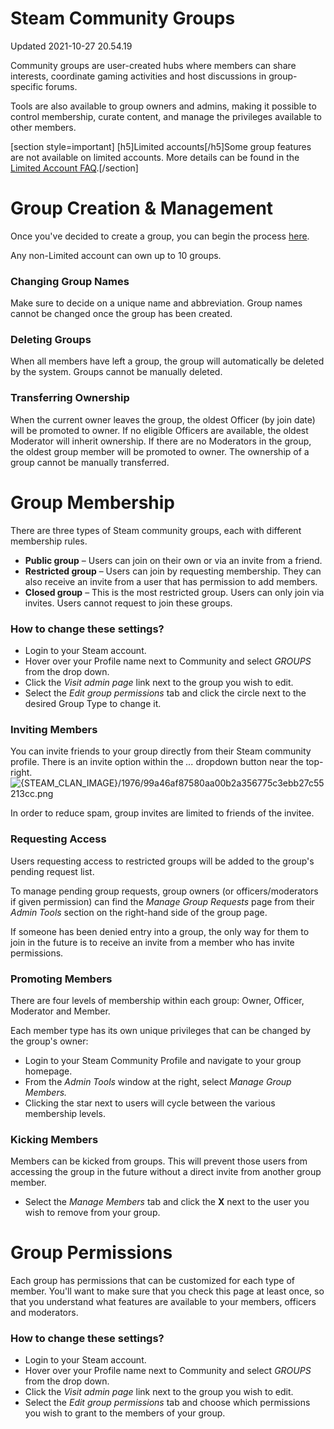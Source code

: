 # Steam Community Groups
Updated 2021-10-27 20.54.19

Community groups are user-created hubs where members can share interests, coordinate gaming activities and host discussions in group-specific forums.  
  
Tools are also available to group owners and admins, making it possible to control membership, curate content, and manage the privileges available to other members.  
  
[section style=important]  [h5]Limited accounts[/h5]Some group features are not available on limited accounts. More details can be found in the [Limited Account FAQ](https://help.steampowered.com/en/faqs/view/71D3-35C2-AD96-AA3A).[/section]  
  
# Group Creation & Management
Once you've decided to create a group, you can begin the process [here](http://steamcommunity.com/actions/GroupCreate).  
  
Any non-Limited account can own up to 10 groups.  
  
### Changing Group Names
Make sure to decide on a unique name and abbreviation. Group names cannot be changed once the group has been created.  
  
### Deleting Groups
When all members have left a group, the group will automatically be deleted by the system. Groups cannot be manually deleted.  
  
### Transferring Ownership
When the current owner leaves the group, the oldest Officer (by join date) will be promoted to owner. If no eligible Officers are available, the oldest Moderator will inherit ownership. If there are no Moderators in the group, the oldest group member will be promoted to owner. The ownership of a group cannot be manually transferred.  
  
  
# Group Membership
There are three types of Steam community groups, each with different membership rules.  

* **Public group** – Users can join on their own or via an invite from a friend.
* **Restricted group** – Users can join by requesting membership. They can also receive an invite from a user that has permission to add members.
* **Closed group** – This is the most restricted group. Users can only join via invites. Users cannot request to join these groups.

    
### How to change these settings?
  

* Login to your Steam account.
* Hover over your Profile name next to Community and select *GROUPS* from the drop down.
* Click the *Visit admin page* link next to the group you wish to edit.
* Select the *Edit group permissions* tab and click the circle next to the desired Group Type to change it.

    
### Inviting Members
You can invite friends to your group directly from their Steam community profile. There is an invite option within the *...* dropdown button near the top-right.  
![{STEAM_CLAN_IMAGE}/1976/99a46af87580aa00b2a356775c3ebb27c55213cc.png]({STEAM_CLAN_IMAGE}/1976/99a46af87580aa00b2a356775c3ebb27c55213cc.png)  
  
In order to reduce spam, group invites are limited to friends of the invitee.  
  
### Requesting Access
Users requesting access to restricted groups will be added to the group's pending request list.  
  
To manage pending group requests, group owners (or officers/moderators if given permission) can find the *Manage Group Requests* page from their *Admin Tools* section on the right-hand side of the group page.  
  
If someone has been denied entry into a group, the only way for them to join in the future is to receive an invite from a member who has invite permissions.  
  
### Promoting Members
There are four levels of membership within each group: Owner, Officer, Moderator and Member.  
  
Each member type has its own unique privileges that can be changed by the group's owner:  

* Login to your Steam Community Profile and navigate to your group homepage.
* From the *Admin Tools* window at the right, select *Manage Group Members.*
* Clicking the star next to users will cycle between the various membership levels.

    
### Kicking Members
Members can be kicked from groups. This will prevent those users from accessing the group in the future without a direct invite from another group member.  

* Select the *Manage Members* tab and click the **X** next to the user you wish to remove from your group.

    
  
# Group Permissions
Each group has permissions that can be customized for each type of member. You'll want to make sure that you check this page at least once, so that you understand what features are available to your members, officers and moderators.  
  
### How to change these settings?

* Login to your Steam account.
* Hover over your Profile name next to Community and select *GROUPS* from the drop down.
* Click the *Visit admin page* link next to the group you wish to edit.
* Select the *Edit group permissions* tab and choose which permissions you wish to grant to the members of your group.

